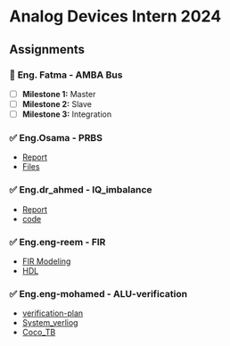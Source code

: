 # **Analog Devices Intern 2024**

## **Assignments**

### 📌 **Eng. Fatma** - AMBA Bus
- [ ] **Milestone 1:** Master
- [ ] **Milestone 2:** Slave
- [ ] **Milestone 3:** Integration

### ✅ **Eng.Osama** - PRBS  
- [Report](https://github.com/elsadiq7/Analog_devices_intern_2024/blob/main/assignments/2-eng_osama_PRBS/report/reeport.md)
- [Files](https://github.com/elsadiq7/Analog_devices_intern_2024/tree/main/assignments/2-eng_osama_PRBS/HDL%26TB%26BS) 

### ✅ **Eng.dr_ahmed** - IQ_imbalance  
- [Report](https://github.com/elsadiq7/Analog_devices_intern_2024/blob/main/assignments/3-dr_ahmed_IQ_imbalance/report.pdf)
- [code](https://github.com/elsadiq7/Analog_devices_intern_2024/blob/main/assignments/3-dr_ahmed_IQ_imbalance/code/IQ_IMBALANCE.ipynb) 

### ✅ **Eng.eng-reem** - FIR
- [FIR Modeling](https://github.com/elsadiq7/Analog_devices_intern_2024/tree/main/assignments/4-eng_reem_FIR/FIR_modeling)
- [HDL](https://github.com/elsadiq7/Analog_devices_intern_2024/tree/main/assignments/4-eng_reem_FIR/HDL)

### ✅ **Eng.eng-mohamed** - ALU-verification
- [verification-plan](https://github.com/elsadiq7/Analog_devices_intern_2024/blob/main/assignments/5-eng_moahhmed_ALU_VER_SV/Verification%20PLan/plan.md)
- [System_verliog](https://github.com/elsadiq7/Analog_devices_intern_2024/tree/main/assignments/5-eng_moahhmed_ALU_VER_SV/HDL_TBinSV)
- [Coco_TB](https://github.com/elsadiq7/Analog_devices_intern_2024/tree/main/assignments/5-eng_moahhmed_ALU_VER_SV/COCO_TB)
